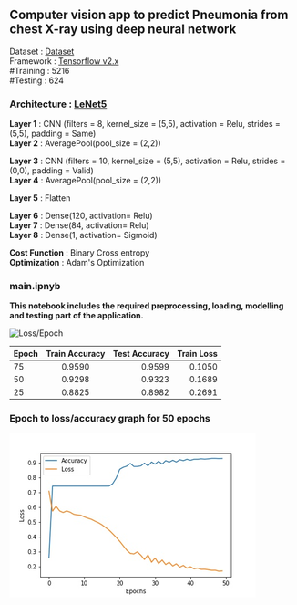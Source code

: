 ## Computer vision app to predict Pneumonia from chest X-ray using deep neural network

Dataset    : [Dataset](https://www.kaggle.com/paultimothymooney/chest-xray-pneumonia)<br/>
Framework  : [Tensorflow v2.x](https://www.tensorflow.org/)<br/>
#Training  : 5216<br/>
#Testing   : 624<br/>


### Architecture : [LeNet5](http://yann.lecun.com/exdb/publis/pdf/lecun-98.pdf)

**Layer 1** : CNN (filters = 8, kernel_size = (5,5), activation = Relu, strides = (5,5), padding = Same)<br/>
**Layer 2** : AveragePool(pool_size = (2,2))

**Layer 3** : CNN (filters = 10, kernel_size = (5,5), activation = Relu, strides = (0,0), padding = Valid)<br/>
**Layer 4** : AveragePool(pool_size = (2,2)) 

**Layer 5** : Flatten<br/>

**Layer 6** : Dense(120, activation= Relu)<br/>
**Layer 7** : Dense(84, activation= Relu)<br/>
**Layer 8** : Dense(1, activation= Sigmoid)<br/>

**Cost Function** : Binary Cross entropy<br/>
**Optimization** : Adam's Optimization<br/>

### main.ipnyb
**This notebook includes the required preprocessing, loading, modelling and testing part of the application.**

![Loss/Epoch](https://github.com/MaitreyPrajapati/pneumonia_prediction/blob/master/Graph/75epoch.jpeg)

| Epoch       | Train Accuracy           | Test Accuracy  | Train Loss |
| ------------- |:-------------:| -----:| -----------:|
| 75     | 0.9590 | 0.9599 | 0.1050 |
| 50      | 0.9298      |   0.9323| 0.1689 |
| 25 | 0.8825      |    0.8982 | 0.2691 |


### Epoch to loss/accuracy graph for 50 epochs
![Loss/Accuracy/50Epoch](https://github.com/MaitreyPrajapati/pneumonia_detection/blob/master/Graph/50epoch.jpeg)
